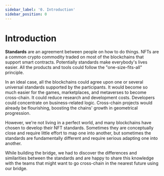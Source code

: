 ```yaml
---
sidebar_label: '0. Introduction'
sidebar_position: 0
---
```


# Introduction

**Standards** are an agreement between people on how to do things. NFTs are a common crypto commodity traded on most of the blockchains that support smart contracts. Potentially standards make everybody's lives easier. All the products and tools could follow the "one-size-fits-all" principle.

In an ideal case, all the blockchains could agree upon one or several universal standards supported by the participants. It would become so much easier for the games, marketplaces, and metaverses to become cross-chain. It could reduce research and development costs. Developers could concentrate on business-related logic. Cross-chain projects would already be flourishing, boosting the chains' growth in geometrical progression.

However, we're not living in a perfect world, and many blockchains have chosen to develop their NFT standards. Sometimes they are conceptually close and require little effort to map one into another, but sometimes the standards are fundamentally different and require serious adapting one into another.

While building the bridge, we had to discover the differences and similarities between the standards and are happy to share this knowledge with the teams that might want to go cross-chain in the nearest future using our bridge.

<!-- :::info The first EVM NFT standard
## [01. ERC-721](./ERC721.md)
:::

:::info The new version of the old standard
## [02. ERC-721A](./ERC721A.md)
:::

:::info The EVM standard supporting FTs, NFTs, and SFTs
## [03. ERC-1155](./ERC1155.md)
:::

:::info The ERC-1155 with low gas fees
## [04. ERC-1155D](./erc1155d.md)
:::

:::info The NFT standard for Tezos
## [05. FA2](./FA2.md)
::: -->